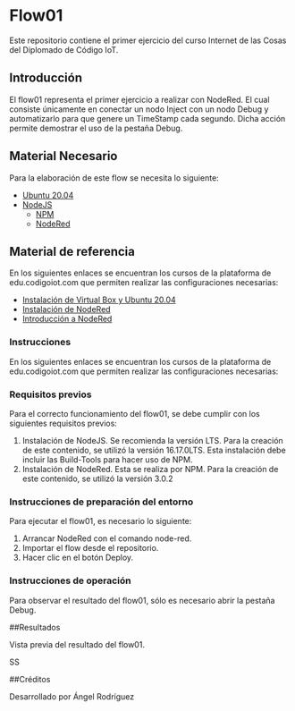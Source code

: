 # Flow01
Este repositorio contiene el primer ejercicio del curso Internet de las Cosas del Diplomado de Código IoT.

## Introducción
El flow01 representa el primer ejercicio a realizar con NodeRed. El cual consiste únicamente en conectar un nodo Inject con un nodo Debug y automatizarlo para que genere un TimeStamp cada segundo. Dicha acción permite demostrar el uso de la pestaña Debug.

## Material Necesario
Para la elaboración de este flow se necesita lo siguiente:
 - [Ubuntu 20.04](https://releases.ubuntu.com/20.04/)
 - [NodeJS](https://nodejs.org/es/)
    - [NPM](https://www.npmjs.com/)
    - [NodeRed](https://nodered.org/docs/getting-started/local)

## Material de referencia
En los siguientes enlaces se encuentran los cursos de la plataforma de edu.codigoiot.com que permiten realizar las configuraciones necesarias:
 - [Instalación de Virtual Box y Ubuntu 20.04](https://edu.codigoiot.com/course/view.php?id=812)
 - [Instalación de NodeRed](https://edu.codigoiot.com/course/view.php?id=817)
 - [Introducción a NodeRed](https://edu.codigoiot.com/course/view.php?id=278)
 
### Instrucciones
En los siguientes enlaces se encuentran los cursos de la plataforma de edu.codigoiot.com que permiten realizar las configuraciones necesarias:

### Requisitos previos

Para el correcto funcionamiento del flow01, se debe cumplir con los siguientes requisitos previos:
1. Instalación de NodeJS. Se recomienda la versión LTS. Para la creación de este contenido, se utilizó la versión 16.17.0LTS. Esta instalación debe incluir las Build-Tools para hacer uso de NPM.
2. Instalación de NodeRed. Esta se realiza por NPM. Para la creación de este contenido, se utilizó la versión 3.0.2

### Instrucciones de preparación del entorno

Para ejecutar el flow01, es necesario lo siguiente:

1. Arrancar NodeRed con el comando node-red.
2. Importar el flow desde el repositorio.
3. Hacer clic en el botón Deploy.

### Instrucciones de operación

Para observar el resultado del flow01, sólo es necesario abrir la pestaña Debug.

##Resultados

Vista previa del resultado del flow01.

SS

##Créditos

Desarrollado por Ángel Rodríguez
